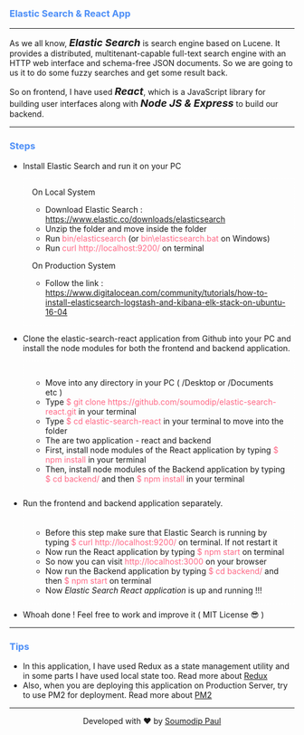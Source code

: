 <h3 style="color: #4C8EF7;">Elastic Search & React App</h3>
<hr/>
<p>As we all know, <i style="font-size:18px;"><b>Elastic Search</b></i> is search engine based on Lucene. It provides a distributed, multitenant-capable full-text search engine with an HTTP web interface and schema-free JSON documents. So we are going to us it to do some fuzzy searches and get some result back.</p>
<p style="margin-top: 10px;">So on frontend, I have used <i style="font-size:18px;"><b>React</b></i>, which is a  JavaScript library for building user interfaces along with <i style="font-size:18px;"><b>Node JS & Express</b></i> to build our backend.</p>
<hr/>
<h3 style="color: #4C8EF7;">Steps</h3>
<ul>
    <li>
        <p>Install Elastic Search and run it on your PC</p>
        <div style="margin:5px 0px 10px 0px;padding:0px 15px 15px 15px; border: 1px dashed white;">
            <p>On Local System</p>
            <ul>
                <li>Download Elastic Search : <a href="https://www.elastic.co/downloads/elasticsearch">https://www.elastic.co/downloads/elasticsearch</a></li>
                <li>Unzip the folder and move inside the folder</li>
                <li>Run <span style="color: #FF6684;">bin/elasticsearch</span> (or <span style="color: #FF6684;">bin\elasticsearch.bat</span> on Windows)</li>
                <li>Run  <span style="color: #FF6684;">curl http://localhost:9200/</span> on terminal</li>
            </ul>
            <p>On Production System</p>
            <ul>
                <li>Follow the link : <a href="https://www.digitalocean.com/community/tutorials/how-to-install-elasticsearch-logstash-and-kibana-elk-stack-on-ubuntu-16-04">https://www.digitalocean.com/community/tutorials/how-to-install-elasticsearch-logstash-and-kibana-elk-stack-on-ubuntu-16-04</a></li>
            </ul>
        </div>
    </li>
    <li>
        <p>Clone the elastic-search-react application from Github into your PC and install the node modules for both the frontend and backend application.</p>
        <div style="margin:5px 0px 10px 0px;padding:15px; border: 1px dashed white;">
            <ul>
                <li>Move into any directory in your PC ( /Desktop or /Documents etc )</li>
                <li>Type <span style="color: #FF6684;">$ git clone https://github.com/soumodip/elastic-search-react.git</span> in your terminal</li>
                <li>Type <span style="color: #FF6684;">$ cd elastic-search-react</span> in your terminal to move into the folder</li>
                <li>The are two application - react and backend</li>
                <li>First, install node modules of the React application by typing <span style="color: #FF6684;">$ npm install</span> in your terminal</li>
                <li>Then, install node modules of the Backend application by typing <span style="color: #FF6684;">$ cd backend/</span> and then <span style="color: #FF6684;">$ npm install</span> in your terminal</li>
            </ul>
        </div>
    </li>
    <li>Run the frontend and backend application separately.</li>
        <div style="margin:5px 0px 10px 0px;padding:15px; border: 1px dashed white;">
            <ul>
                <li>Before this step make sure that Elastic Search is running by typing <span style="color: #FF6684;">$ curl http://localhost:9200/</span> on terminal. If not restart it</li>
                <li>Now run the React application by typing <span style="color: #FF6684;">$ npm start</span> on terminal</li>
                <li>So now you can visit <span style="color: #FF6684;">http://localhost:3000</span> on your browser</li>
                <li>Now run the Backend application by typing <span style="color: #FF6684;">$ cd backend/ </span> and then <span style="color: #FF6684;">$ npm start</span> on terminal</li>
                <li>Now <i>Elastic Search React application</i> is up and running !!!</li>
            </ul>
        </div>
    <li>Whoah done ! Feel free to work and improve it ( MIT License 😎 )</li>
</ul>
<hr/>
<h3 style="color: #4C8EF7;">Tips</h3>
<ul>
    <li>In this application, I have used Redux as a state management utility and in some parts I have used local state too. Read more about <a href="https://redux.js.org/">Redux</a></li>
    <li>Also, when you are deploying this application on Production Server, try to use PM2 for deployment. Read more about <a href="http://pm2.keymetrics.io/">PM2</a></li>
</ul>
<hr/>
<p style="width: 100%;text-align: center;">Developed with ❤️ by <a href="http://www.soumodippaul.com/">Soumodip Paul</a></p>
